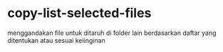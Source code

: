 # copy-list-selected-files
menggandakan file untuk ditaruh di folder lain berdasarkan daftar yang ditentukan atau sesuai keiinginan
